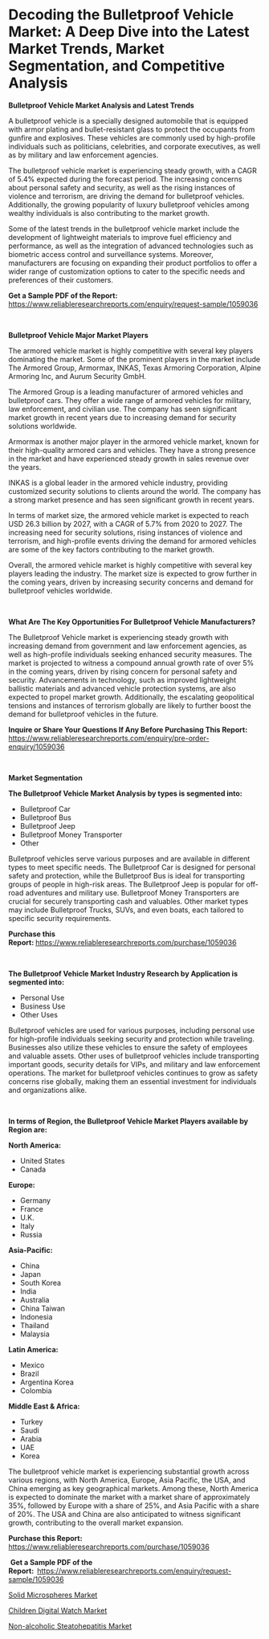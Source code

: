 <p><h1>Decoding the Bulletproof Vehicle Market: A Deep Dive into the Latest Market Trends, Market Segmentation, and Competitive Analysis</h1></p><p><strong>Bulletproof Vehicle Market Analysis and Latest Trends</strong></p>
<p><p>A bulletproof vehicle is a specially designed automobile that is equipped with armor plating and bullet-resistant glass to protect the occupants from gunfire and explosives. These vehicles are commonly used by high-profile individuals such as politicians, celebrities, and corporate executives, as well as by military and law enforcement agencies.</p><p>The bulletproof vehicle market is experiencing steady growth, with a CAGR of 5.4% expected during the forecast period. The increasing concerns about personal safety and security, as well as the rising instances of violence and terrorism, are driving the demand for bulletproof vehicles. Additionally, the growing popularity of luxury bulletproof vehicles among wealthy individuals is also contributing to the market growth.</p><p>Some of the latest trends in the bulletproof vehicle market include the development of lightweight materials to improve fuel efficiency and performance, as well as the integration of advanced technologies such as biometric access control and surveillance systems. Moreover, manufacturers are focusing on expanding their product portfolios to offer a wider range of customization options to cater to the specific needs and preferences of their customers.</p></p>
<p><strong>Get a Sample PDF of the Report:&nbsp;</strong> <a href="https://www.reliableresearchreports.com/enquiry/request-sample/1059036">https://www.reliableresearchreports.com/enquiry/request-sample/1059036</a></p>
<p>&nbsp;</p>
<p><strong>Bulletproof Vehicle Major Market Players</strong></p>
<p><p>The armored vehicle market is highly competitive with several key players dominating the market. Some of the prominent players in the market include The Armored Group, Armormax, INKAS, Texas Armoring Corporation, Alpine Armoring Inc, and Aurum Security GmbH.</p><p>The Armored Group is a leading manufacturer of armored vehicles and bulletproof cars. They offer a wide range of armored vehicles for military, law enforcement, and civilian use. The company has seen significant market growth in recent years due to increasing demand for security solutions worldwide.</p><p>Armormax is another major player in the armored vehicle market, known for their high-quality armored cars and vehicles. They have a strong presence in the market and have experienced steady growth in sales revenue over the years.</p><p>INKAS is a global leader in the armored vehicle industry, providing customized security solutions to clients around the world. The company has a strong market presence and has seen significant growth in recent years.</p><p>In terms of market size, the armored vehicle market is expected to reach USD 26.3 billion by 2027, with a CAGR of 5.7% from 2020 to 2027. The increasing need for security solutions, rising instances of violence and terrorism, and high-profile events driving the demand for armored vehicles are some of the key factors contributing to the market growth.</p><p>Overall, the armored vehicle market is highly competitive with several key players leading the industry. The market size is expected to grow further in the coming years, driven by increasing security concerns and demand for bulletproof vehicles worldwide.</p></p>
<p>&nbsp;</p>
<p><strong>What Are The Key Opportunities For Bulletproof Vehicle Manufacturers?</strong></p>
<p><p>The Bulletproof Vehicle market is experiencing steady growth with increasing demand from government and law enforcement agencies, as well as high-profile individuals seeking enhanced security measures. The market is projected to witness a compound annual growth rate of over 5% in the coming years, driven by rising concern for personal safety and security. Advancements in technology, such as improved lightweight ballistic materials and advanced vehicle protection systems, are also expected to propel market growth. Additionally, the escalating geopolitical tensions and instances of terrorism globally are likely to further boost the demand for bulletproof vehicles in the future.</p></p>
<p><strong>Inquire or Share Your Questions If Any Before Purchasing This Report:</strong> <a href="https://www.reliableresearchreports.com/enquiry/pre-order-enquiry/1059036">https://www.reliableresearchreports.com/enquiry/pre-order-enquiry/1059036</a></p>
<p>&nbsp;</p>
<p><strong>Market Segmentation</strong></p>
<p><strong>The Bulletproof Vehicle Market Analysis by types is segmented into:</strong></p>
<p><ul><li>Bulletproof Car</li><li>Bulletproof Bus</li><li>Bulletproof Jeep</li><li>Bulletproof Money Transporter</li><li>Other</li></ul></p>
<p><p>Bulletproof vehicles serve various purposes and are available in different types to meet specific needs. The Bulletproof Car is designed for personal safety and protection, while the Bulletproof Bus is ideal for transporting groups of people in high-risk areas. The Bulletproof Jeep is popular for off-road adventures and military use. Bulletproof Money Transporters are crucial for securely transporting cash and valuables. Other market types may include Bulletproof Trucks, SUVs, and even boats, each tailored to specific security requirements.</p></p>
<p><strong>Purchase this Report:&nbsp;</strong><a href="https://www.reliableresearchreports.com/purchase/1059036">https://www.reliableresearchreports.com/purchase/1059036</a></p>
<p>&nbsp;</p>
<p><strong>The Bulletproof Vehicle Market Industry Research by Application is segmented into:</strong></p>
<p><ul><li>Personal Use</li><li>Business Use</li><li>Other Uses</li></ul></p>
<p><p>Bulletproof vehicles are used for various purposes, including personal use for high-profile individuals seeking security and protection while traveling. Businesses also utilize these vehicles to ensure the safety of employees and valuable assets. Other uses of bulletproof vehicles include transporting important goods, security details for VIPs, and military and law enforcement operations. The market for bulletproof vehicles continues to grow as safety concerns rise globally, making them an essential investment for individuals and organizations alike.</p></p>
<p>&nbsp;</p>
<p><strong>In terms of Region, the Bulletproof Vehicle Market Players available by Region are:</strong></p>
<p>
    <p> <strong> North America: </strong>
        <ul>
            <li>United States</li>
            <li>Canada</li>
        </ul>
        </p> 
    <p> <strong> Europe: </strong>
        <ul>
            <li>Germany</li>
            <li>France</li>
            <li>U.K.</li>
            <li>Italy</li>
            <li>Russia</li>
        </ul>
        </p> 
    <p> <strong> Asia-Pacific: </strong>
        <ul>
            <li>China</li>
            <li>Japan</li>
            <li>South Korea</li>
            <li>India</li>
            <li>Australia</li>
            <li>China Taiwan</li>
            <li>Indonesia</li>
            <li>Thailand</li>
            <li>Malaysia</li>
        </ul>
        </p> 
    <p> <strong> Latin America: </strong>
        <ul>
            <li>Mexico</li>
            <li>Brazil</li>
            <li>Argentina Korea</li>
            <li>Colombia</li>
        </ul>
        </p> 
    <p> <strong> Middle East & Africa: </strong>
        <ul>
            <li>Turkey</li>
            <li>Saudi</li>
            <li>Arabia</li>
            <li>UAE</li>
            <li>Korea</li>
        </ul>
    </p>
    </p>
<p><p>The bulletproof vehicle market is experiencing substantial growth across various regions, with North America, Europe, Asia Pacific, the USA, and China emerging as key geographical markets. Among these, North America is expected to dominate the market with a market share of approximately 35%, followed by Europe with a share of 25%, and Asia Pacific with a share of 20%. The USA and China are also anticipated to witness significant growth, contributing to the overall market expansion.</p></p>
<p><strong>Purchase this Report: </strong><a href="https://www.reliableresearchreports.com/purchase/1059036">https://www.reliableresearchreports.com/purchase/1059036</a></p>
<p>&nbsp;<strong>Get a Sample PDF of the Report:&nbsp;&nbsp;</strong><a href="https://www.reliableresearchreports.com/enquiry/request-sample/1059036">https://www.reliableresearchreports.com/enquiry/request-sample/1059036</a></p>
<p><strong></strong></p>
<p><p><a href="https://view.publitas.com/reportprime-1/solid-microspheres-market-research-report-unlocks-analysis-on-the-market-financial-status-market-size-and-market-revenue-upto-2030/">Solid Microspheres Market</a></p><p><a href="https://view.publitas.com/reportprime-1/children-digital-watch-market-with-the-goal-of-estimating-the-market-size-and-future-growth-potential-of-various-market-segments-based-on-component-applications-end-user-and-region/">Children Digital Watch Market</a></p><p><a href="https://view.publitas.com/reportprime-1/non-alcoholic-steatohepatitis-market-dynamics-2023-2030-also-about-its-market-trends-projections-and-opportunities/">Non-alcoholic Steatohepatitis Market</a></p></p>